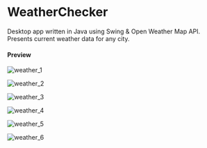 # WeatherChecker
Desktop app written in Java using Swing & Open Weather Map API. 
Presents current weather data for any city.


#### Preview
![weather_1](https://user-images.githubusercontent.com/58771510/72220914-b1cd5800-354d-11ea-8f95-d872c9b8fba6.png)

![weather_2](https://user-images.githubusercontent.com/58771510/72220918-b560df00-354d-11ea-973e-78220db3fbb2.png)

![weather_3](https://user-images.githubusercontent.com/58771510/72220921-b98cfc80-354d-11ea-995a-8ace840190f8.png)

![weather_4](https://user-images.githubusercontent.com/58771510/72220922-b98cfc80-354d-11ea-8527-48b50c01127d.png)

![weather_5](https://user-images.githubusercontent.com/58771510/72220923-bc87ed00-354d-11ea-859e-8133ae0f1f68.png)

![weather_6](https://user-images.githubusercontent.com/58771510/72220925-beea4700-354d-11ea-9097-405d60b75bde.png)
